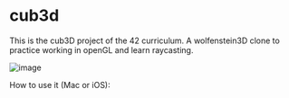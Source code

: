 # cub3d

This is the cub3D project of the 42 curriculum. A wolfenstein3D clone to practice working in openGL and learn raycasting.

![image](https://user-images.githubusercontent.com/98647720/191196415-c2b10329-ed74-4d3c-a3df-ea616e8fa730.png)

How to use it (Mac or iOS):
